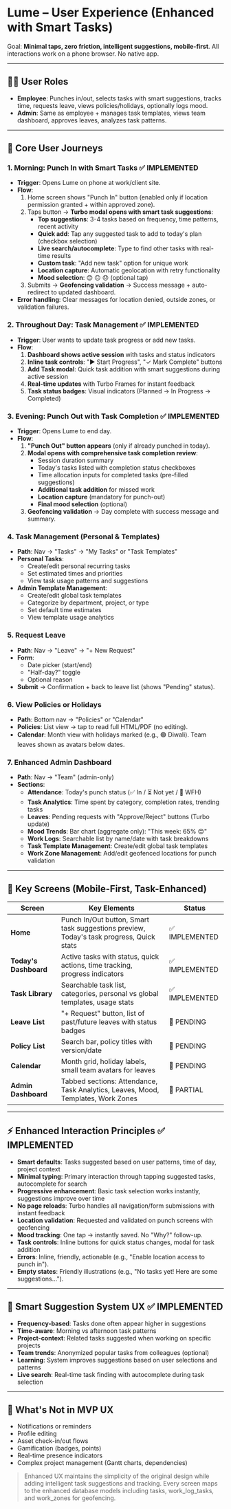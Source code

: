 # Lume – User Experience (Enhanced with Smart Tasks)

Goal: **Minimal taps, zero friction, intelligent suggestions, mobile-first**. All interactions work on a phone browser. No native app.

---

## 🧑‍💼 User Roles
- **Employee**: Punches in/out, selects tasks with smart suggestions, tracks time, requests leave, views policies/holidays, optionally logs mood.
- **Admin**: Same as employee + manages task templates, views team dashboard, approves leaves, analyzes task patterns.

---

## 🔄 Core User Journeys

### 1. **Morning: Punch In with Smart Tasks** ✅ IMPLEMENTED
- **Trigger**: Opens Lume on phone at work/client site.
- **Flow**:
  1. Home screen shows "Punch In" button (enabled only if location permission granted + within approved zone).
  2. Taps button → **Turbo modal opens with smart task suggestions**:
     - **Top suggestions**: 3-4 tasks based on frequency, time patterns, recent activity
     - **Quick add**: Tap any suggested task to add to today's plan (checkbox selection)
     - **Live search/autocomplete**: Type to find other tasks with real-time results
     - **Custom task**: "Add new task" option for unique work
     - **Location capture**: Automatic geolocation with retry functionality
     - **Mood selection**: 😊 😐 😞 (optional tap)
  3. Submits → **Geofencing validation** → Success message + auto-redirect to updated dashboard.
- **Error handling**: Clear messages for location denied, outside zones, or validation failures.

### 2. **Throughout Day: Task Management** ✅ IMPLEMENTED
- **Trigger**: User wants to update task progress or add new tasks.
- **Flow**:
  1. **Dashboard shows active session** with tasks and status indicators
  2. **Inline task controls**: "▶ Start Progress", "✓ Mark Complete" buttons
  3. **Add Task modal**: Quick task addition with smart suggestions during active session
  4. **Real-time updates** with Turbo Frames for instant feedback
  5. **Task status badges**: Visual indicators (Planned → In Progress → Completed)

### 3. **Evening: Punch Out with Task Completion** ✅ IMPLEMENTED
- **Trigger**: Opens Lume to end day.
- **Flow**:
  1. **"Punch Out" button appears** (only if already punched in today).
  2. **Modal opens with comprehensive task completion review**:
     - Session duration summary
     - Today's tasks listed with completion status checkboxes
     - Time allocation inputs for completed tasks (pre-filled suggestions)
     - **Additional task addition** for missed work
     - **Location capture** (mandatory for punch-out)
     - **Final mood selection** (optional)
  3. **Geofencing validation** → Day complete with success message and summary.

### 4. **Task Management (Personal & Templates)**
- **Path**: Nav → "Tasks" → "My Tasks" or "Task Templates"
- **Personal Tasks**:
  - Create/edit personal recurring tasks
  - Set estimated times and priorities
  - View task usage patterns and suggestions
- **Admin Template Management**:
  - Create/edit global task templates
  - Categorize by department, project, or type
  - Set default time estimates
  - View template usage analytics

### 5. **Request Leave**
- **Path**: Nav → "Leave" → "+ New Request"
- **Form**:
  - Date picker (start/end)
  - "Half-day?" toggle
  - Optional reason
- **Submit** → Confirmation + back to leave list (shows "Pending" status).

### 6. **View Policies or Holidays**
- **Path**: Bottom nav → "Policies" or "Calendar"
- **Policies**: List view → tap to read full HTML/PDF (no editing).
- **Calendar**: Month view with holidays marked (e.g., 🟢 Diwali). Team leaves shown as avatars below dates.

### 7. **Enhanced Admin Dashboard**
- **Path**: Nav → "Team" (admin-only)
- **Sections**:
  - **Attendance**: Today's punch status (✅ In / ⏳ Not yet / 🏡 WFH)
  - **Task Analytics**: Time spent by category, completion rates, trending tasks
  - **Leaves**: Pending requests with "Approve/Reject" buttons (Turbo update)
  - **Mood Trends**: Bar chart (aggregate only): "This week: 65% 😊"
  - **Work Logs**: Searchable list by name/date with task breakdowns
  - **Task Template Management**: Create/edit global task templates
  - **Work Zone Management**: Add/edit geofenced locations for punch validation

---

## 📱 Key Screens (Mobile-First, Task-Enhanced)

| Screen | Key Elements | Status |
|-------|--------------|--------|
| **Home** | Punch In/Out button, Smart task suggestions preview, Today's task progress, Quick stats | ✅ IMPLEMENTED |
| **Today's Dashboard** | Active tasks with status, quick actions, time tracking, progress indicators | ✅ IMPLEMENTED |
| **Task Library** | Searchable task list, categories, personal vs global templates, usage stats | ✅ IMPLEMENTED |
| **Leave List** | "+ Request" button, list of past/future leaves with status badges | 🔄 PENDING |
| **Policy List** | Search bar, policy titles with version/date | 🔄 PENDING |
| **Calendar** | Month grid, holiday labels, small team avatars for leaves | 🔄 PENDING |
| **Admin Dashboard** | Tabbed sections: Attendance, Task Analytics, Leaves, Mood, Templates, Work Zones | 🔄 PARTIAL |

---

## ⚡ Enhanced Interaction Principles ✅ IMPLEMENTED
- **Smart defaults**: Tasks suggested based on user patterns, time of day, project context
- **Minimal typing**: Primary interaction through tapping suggested tasks, autocomplete for search
- **Progressive enhancement**: Basic task selection works instantly, suggestions improve over time
- **No page reloads**: Turbo handles all navigation/form submissions with instant feedback
- **Location validation**: Requested and validated on punch screens with geofencing
- **Mood tracking**: One tap → instantly saved. No "Why?" follow-up.
- **Task controls**: Inline buttons for quick status changes, modal for task addition
- **Errors**: Inline, friendly, actionable (e.g., "Enable location access to punch in").
- **Empty states**: Friendly illustrations (e.g., "No tasks yet! Here are some suggestions...").

---

## 🎯 Smart Suggestion System UX ✅ IMPLEMENTED
- **Frequency-based**: Tasks done often appear higher in suggestions
- **Time-aware**: Morning vs afternoon task patterns
- **Project-context**: Related tasks suggested when working on specific projects
- **Team trends**: Anonymized popular tasks from colleagues (optional)
- **Learning**: System improves suggestions based on user selections and patterns
- **Live search**: Real-time task finding with autocomplete during task selection

---

## 🚫 What's Not in MVP UX
- Notifications or reminders
- Profile editing
- Asset check-in/out flows
- Gamification (badges, points)
- Real-time presence indicators
- Complex project management (Gantt charts, dependencies)

> Enhanced UX maintains the simplicity of the original design while adding intelligent task suggestions and tracking. Every screen maps to the enhanced database models including tasks, work_log_tasks, and work_zones for geofencing.